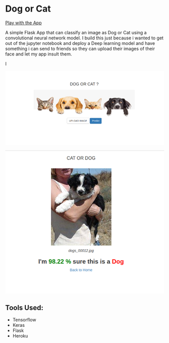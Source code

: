 # Dog or Cat

[Play with the App](https://dogorcat.herokuapp.com/)

A simple Flask App that can classify an image as Dog or Cat
using a convolutional neural network model. I build this just
because i wanted to get out of the jupyter notebook and
deploy a Deep learning model and have something i can send
to friends so they can upload their images of their face and let my app
insult them. 

I
<p align="center">

<img src='static/img/home.png'>

</p>


<p align="center">

<img src='static/img/predict.png'>

</p>

## Tools Used:
* Tensorflow
* Keras
* Flask
* Heroku

